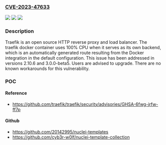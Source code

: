 ### [CVE-2023-47633](https://cve.mitre.org/cgi-bin/cvename.cgi?name=CVE-2023-47633)
![](https://img.shields.io/static/v1?label=Product&message=traefik&color=blue)
![](https://img.shields.io/static/v1?label=Version&message=%3D%20%3C%202.10.6%20&color=brighgreen)
![](https://img.shields.io/static/v1?label=Vulnerability&message=CWE-400%3A%20Uncontrolled%20Resource%20Consumption&color=brighgreen)

### Description

Traefik is an open source HTTP reverse proxy and load balancer. The traefik docker container uses 100% CPU when it serves as its own backend, which is an automatically generated route resulting from the Docker integration in the default configuration. This issue has been addressed in versions 2.10.6 and 3.0.0-beta5. Users are advised to upgrade. There are no known workarounds for this vulnerability.

### POC

#### Reference
- https://github.com/traefik/traefik/security/advisories/GHSA-6fwg-jrfw-ff7p

#### Github
- https://github.com/20142995/nuclei-templates
- https://github.com/cyb3r-w0lf/nuclei-template-collection

